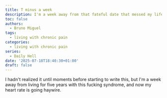 ```yaml
---
title: T minus a week
description: I'm a week away from that fateful date that messed my life
toc: false
authors:
  - Bruno Miguel
tags:
  - living with chronic pain
categories:
  - living with chronic pain
series:
  - Daily Hell
date: '2025-07-18T18:40:30+01:00'
draft: false
---
```


I hadn't realized it until moments before starting to write this, but I'm a week away from living for five years with this fucking syndrome, and now my heart rate is going haywire.
